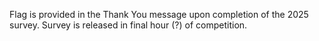 Flag is provided in the Thank You message upon completion of the 2025 survey. Survey is released in final hour (?) of competition.